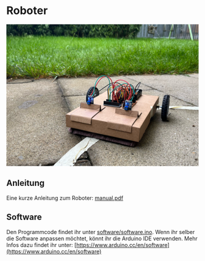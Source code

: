 # Roboter
<img src="https://raw.githubusercontent.com/nerdprojects/line-robot/main/robot.jpg">

## Anleitung
Eine kurze Anleitung zum Roboter: [manual.pdf](https://raw.githubusercontent.com/nerdprojects/line-robot/main/manual.pdf)

## Software
Den Programmcode findet ihr unter [software/software.ino](https://github.com/nerdprojects/line-robot/blob/main/software/software.ino).
Wenn ihr selber die Software anpassen möchtet, könnt ihr die Arduino IDE verwenden. Mehr Infos dazu findet ihr unter: [https://www.arduino.cc/en/software](https://www.arduino.cc/en/software) 

